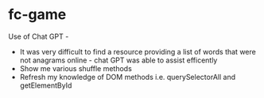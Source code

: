 # fc-game


Use of Chat GPT -

- It was very difficult to find a resource providing a list of words that were not anagrams online - chat GPT was able to assist efficently
- Show me various shuffle methods
- Refresh my knowledge of DOM methods i.e. querySelectorAll and getElementById